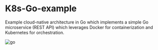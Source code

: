 # K8s-Go-example

Example cloud-native architecture in Go which implements a simple Go microservice (REST API) which leverages Docker for containerization and Kubernetes for orchestration.

![go](https://cdn-images-1.medium.com/max/800/1*yh90bW8jL4f8pOTZTvbzqw.png)